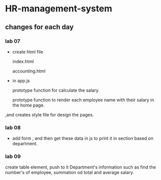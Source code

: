 # HR-management-system

## changes for each day

### lab 07

- create html file
    
  index.html

  accounting.html

- in app.js
  
  prototype function for calculate the salary.

   prototype function to render each employee name with their salary in the home page.

,and creates style file for design the pages.

### lab 08

- add form , and then get these data in js to print it in section based on department.

### lab 09

create table element, push to it Department's information such as find the number's of employee, summation od total and average salary.
